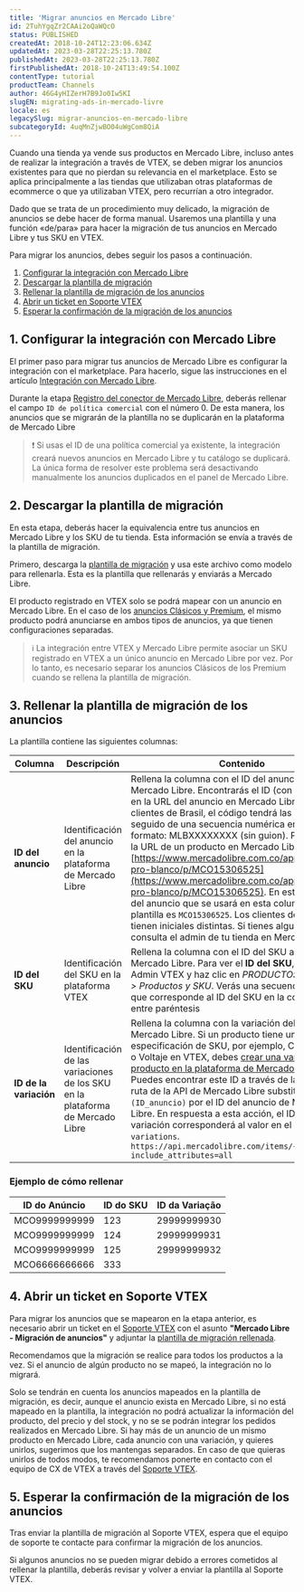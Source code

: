 ```yaml
---
title: 'Migrar anuncios en Mercado Libre'
id: 2TuhYgqZr2CAAi2oQaWQcO
status: PUBLISHED
createdAt: 2018-10-24T12:23:06.634Z
updatedAt: 2023-03-28T22:25:13.780Z
publishedAt: 2023-03-28T22:25:13.780Z
firstPublishedAt: 2018-10-24T13:49:54.100Z
contentType: tutorial
productTeam: Channels
author: 46G4yHIZerH7B9Jo0Iw5KI
slugEN: migrating-ads-in-mercado-livre
locale: es
legacySlug: migrar-anuncios-en-mercado-libre
subcategoryId: 4uqMnZjwBO04uWgCom8QiA
---
```


Cuando una tienda ya vende sus productos en Mercado Libre, incluso antes de realizar la integración a través de VTEX, se deben migrar los anuncios existentes para que no pierdan su relevancia en el marketplace. Esto se aplica principalmente a las tiendas que utilizaban otras plataformas de ecommerce  o que ya utilizaban VTEX, pero recurrían a otro integrador.

Dado que se trata de un procedimiento muy delicado, la migración de anuncios se debe hacer de forma manual. Usaremos una plantilla y una función «de/para» para hacer la migración de tus anuncios en Mercado Libre y tus SKU en VTEX.

Para migrar los anuncios, debes seguir los pasos a continuación. 

1. [Configurar la integración con Mercado Libre](#1-configurar-la-integracion-con-mercado-libre)
2. [Descargar la plantilla de migración](#2-descargar-la-plantilla-de-migracion)
3. [Rellenar la plantilla de migración de los anuncios](#3-rellenar-la-plantilla-de-migracion-de-los-anuncios)
4. [Abrir un ticket en Soporte VTEX](#4-abrir-un-ticket-en-soporte-vtex)
5. [Esperar la confirmación de la migración de los anuncios](#5-esperar-la-confirmacion-de-la-migracion-de-los-anuncios)

## 1. Configurar la integración con Mercado Libre 

El primer paso para migrar tus anuncios de Mercado Libre es configurar la integración con el marketplace. Para hacerlo, sigue las instrucciones en el artículo [Integración con Mercado Libre](https://help.vtex.com/es/tracks/configurar-integracao-do-mercado-livre).

Durante la etapa [Registro del conector de Mercado Libre](https://help.vtex.com/es/tracks/configurar-integracao-do-mercado-livre--2YfvI3Jxe0CGIKoWIGQEIq), deberás rellenar el campo `ID de política comercial` con el número 0. De esta manera, los anuncios que se migrarán de la plantilla no se duplicarán en la plataforma de Mercado Libre

>❗ Si usas el ID de una política comercial ya existente, la integración creará nuevos anuncios en Mercado Libre y tu catálogo se duplicará. La única forma de resolver este problema será desactivando manualmente los anuncios duplicados en el panel de Mercado Libre.

## 2. Descargar la plantilla de migración 

En esta etapa, deberás hacer la equivalencia entre tus anuncios en Mercado Libre y los SKU de tu tienda. Esta información se envía a través de la plantilla de migración.

Primero, descarga la [plantilla de migración](https://assets.ctfassets.net/alneenqid6w5/4tgBiQQeiAQGyys4OAuIGc/1bf6f64f485de43d2329db270c1303de/Planilha_de_Migrac__a__o_de_Anu__ncios_-_Mercado_Livre_BR.xlsx) y usa este archivo como modelo para rellenarla. Esta es la plantilla que rellenarás y enviarás a Mercado Libre.

El producto registrado en VTEX solo se podrá mapear con un anuncio en Mercado Libre. En el caso de los [anuncios Clásicos y Premium](https://help.vtex.com/es/tracks/configurar-integracao-do-mercado-livre--2YfvI3Jxe0CGIKoWIGQEIq/2MR2USqcvDGaoAkGNdCfGi), el mismo producto podrá anunciarse en ambos tipos de anuncios, ya que tienen configuraciones separadas.

>ℹ️ La integración entre VTEX y Mercado Libre permite asociar un SKU registrado en VTEX a un único anuncio en Mercado Libre por vez. Por lo tanto, es necesario separar los anuncios Clásicos de los Premium cuando se rellena la plantilla de migración.

## 3. Rellenar la plantilla de migración de los anuncios

La plantilla contiene las siguientes columnas:

| **Columna** | **Descripción** | **Contenido** |
| ---------- | ---------- | ---------- |
| **ID del anuncio** | Identificación del anuncio en la plataforma de Mercado Libre | Rellena la columna con el ID del anuncio de Mercado Libre. Encontrarás el ID (con o sin guion) en la URL del anuncio en Mercado Libre. Para los clientes de Brasil, el código tendrá las iniciales MLB seguido de una secuencia numérica en el siguiente formato: MLBXXXXXXXX (sin guion). Por ejemplo, la URL de un producto en Mercado Libre es [https://www.mercadolibre.com.co/apple-airpods-pro-blanco/p/MCO15306525](https://www.mercadolibre.com.co/apple-airpods-pro-blanco/p/MCO15306525). En este caso, el ID del anuncio que se usará en esta columna de la plantilla es `MCO15306525`. Los clientes de LATAM tienen iniciales distintas. Si tienes alguna duda, consulta el admin de tu tienda en Mercado Libre |
| **ID del SKU** | Identificación del SKU en la plataforma VTEX | Rellena la columna con el ID del SKU anunciado en Mercado Libre. Para ver el **ID del SKU**, accede al Admin VTEX y haz clic en *PRODUCTOS > Catálogo > Productos y SKU*. Verás una secuencia numérica que corresponde al ID del SKU en la columna **SKU**, entre paréntesis |
| **ID de la variación** | Identificación de las variaciones de los SKU en la plataforma de Mercado Libre | Rellena la columna con la variación del SKU en Mercado Libre. Si un producto tiene una especificación de SKU, por ejemplo, Color, Tamaño o Voltaje en VTEX, debes [crear una variación del producto en la plataforma de Mercado Libre](https://developers.mercadolibre.com.ar/variaciones#Agregar-nuevas-variaciones). Puedes encontrar este ID a través de la siguiente ruta de la API de Mercado Libre substituyendo `(ID_anuncio)` por el ID del anuncio de Mercado Libre. En respuesta a esta acción, el ID de la variación corresponderá al valor en el parámetro `variations`. `https://api.mercadolibre.com/items/{ID_anúncio}?include_attributes=all` |

### Ejemplo de cómo rellenar

| **ID do Anúncio** | **ID do SKU**  | **ID da Variação** |
| ----------    | ---------- | ----------     |
| MCO9999999999 | 123        | 29999999930    |
| MCO9999999999 | 124        | 29999999931    |
| MCO9999999999 | 125        | 29999999932    |
| MCO6666666666 | 333        |                |

## 4. Abrir un ticket en Soporte VTEX

Para migrar los anuncios que se mapearon en la etapa anterior, es necesario abrir un ticket en el [Soporte VTEX](https://help.vtex.com/es/support) con el asunto **"Mercado Libre - Migración de anuncios"** y adjuntar la [plantilla de migración rellenada](#2-descargar-la-plantilla-de-migracion).

Recomendamos que la migración se realice para todos los productos a la vez. Si el anuncio de algún producto no se mapeó, la integración no lo migrará. 

Solo se tendrán en cuenta los anuncios mapeados en la plantilla de migración, es decir, aunque el anuncio exista en Mercado Libre, si no está mapeado en la plantilla, la integración no podrá actualizar la información del producto, del precio y del stock, y no se se podrán integrar los pedidos realizados en Mercado Libre.
Si hay más de un anuncio de un mismo producto en Mercado Libre, cada anuncio con una variación, y quieres unirlos, sugerimos que los mantengas separados. En caso de que quieras unirlos de todos modos, te recomendamos ponerte en contacto con el equipo de CX de VTEX a través del [Soporte VTEX](https://help.vtex.com/es/support).

## 5. Esperar la confirmación de la migración de los anuncios

Tras enviar la plantilla de migración al Soporte VTEX, espera que el equipo de soporte te contacte para confirmar la migración de los anuncios.

Si algunos anuncios no se pueden migrar debido a errores cometidos al rellenar la plantilla, deberás revisar y volver a enviar la plantilla al Soporte VTEX.
